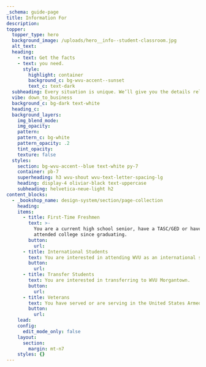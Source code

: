 ```yaml
---
_schema: guide-page
title: Information For
description:
topper:
  topper_type: hero
  background_image: /uploads/hero__info--student-classroom.jpg
  alt_text:
  heading:
    - text: Get the facts
    - text: you need.
      style:
        highlight: container
        background_c: bg-wvu-accent--sunset
        text_c: text-dark
  subheading: Every situation is unique. We’ll give you the details relevant to yours.
  vibe: down_to_business
  background_c: bg-dark text-white
  heading_c:
  background_layers:
    img_blend_mode:
    img_opacity:
    pattern: 
    pattern_c: bg-white
    pattern_opacity: .2
    tint_opacity:
    texture: false
  styles:
    section: bg-wvu-accent--blue text-white py-7
    container: pb-7
    superheading: h3 wvu-shout wvu-text-letter-spacing-lg
    heading: display-4 oliviar-black text-uppercase
    subheading: helvetica-neue-light h2
content_blocks:
  - _bookshop_name: design-system/section/page-collection
    heading: 
    items:
      - title: First-Time Freshmen
        text: >-
          You are a current high school senior, have a TASC/GED or haven't
          attended college since graduating.
        button:
          url:
      - title: International Students
        text: You are interested in attending WVU as an international student.
        button:
          url:
      - title: Transfer Students
        text: You are interested in transferring to WVU Morgantown.
        button:
          url:
      - title: Veterans
        text: You have served or are serving in the United States Armed Forces.
        button:
          url:
    lead:
    config:
      edit_mode_only: false
    layout:
      section:
        margin: mt-n7
    styles: {}
---
```

